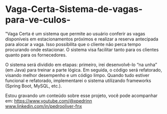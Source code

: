 # Vaga-Certa-Sistema-de-vagas-para-ve-culos-
"Vaga Certa é um sistema que permite ao usuário conferir as vagas disponíveis em estacionamentos próximos e realizar a reserva antecipada para alocar a vaga. Isso possibilita que o cliente não perca tempo procurando onde estacionar. O sistema visa facilitar tanto para os clientes quanto para os fornecedores.

O sistema será dividido em etapas: primeiro, irei desenvolvê-lo “na unha” (em Java) para treinar a parte lógica. Em seguida, o código será refatorado, visando melhor desempenho e um código limpo. Quando tudo estiver funcional e refatorado, implementarei o sistema utilizando frameworks (Spring Boot, MySQL, etc.).

Estou gravando um conteúdo sobre esse projeto, você pode acompanhar em: 
https://www.youtube.com/@xpedrinn
www.linkedin.com/in/pedrooliver-fnx


